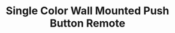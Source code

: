 ---
model: SR-ZG9001K4-DIM
vendor: Sunricher
title: Single Color Wall Mounted Push Button Remote 
category: remote
supports: click, batterypct
zigbeemodel: ['ZGRC-KEY-002']
compatible: [deconz]
deconz: 1509
mlink: https://www.sunricher.com/single-color-wall-mounted-2-groups-zigbee-push-button-remote-sr-zg9001k4-dim.html
link: https://www.alibaba.com/product-detail/Zigbee-3-0-single-color-wall_60812443794.html
link2: https://www.tronika.no/en/smarthome/zigbee-products/zigbee-controllers/wall-controller-zg9001k4-dim.html
link3: 
---